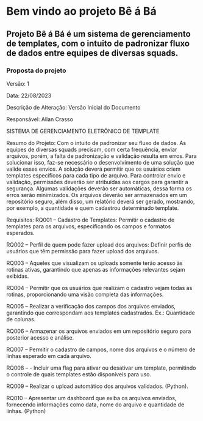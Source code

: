 <h1>Bem vindo ao projeto Bê á Bá</h1>
<h2>Projeto Bê á Bá é um sistema de gerenciamento de templates, com o intuito de padronizar fluxo de dados entre equipes de diversas squads.</h2>

<div class="container-proposta">
<h3>Proposta do projeto</h3>
<p>
Versão: 1
  
Data: 22/08/2023

Descrição de Alteração: Versão Inicial do Documento 

Responsável: Allan Crasso

SISTEMA DE GERENCIAMENTO ELETRÔNICO DE TEMPLATE

Resumo do Projeto: Com o intuito de padronizar seu fluxo de dados. As equipes de diversas
squads precisam, com certa frequência, enviar arquivos, porém, a falta de padronização e
validação resulta em erros. Para solucionar isso, faz-se necessário o desenvolvimento de
uma solução que valide esses envios. A solução deverá permitir que os usuários criem
templates específicos para cada tipo de arquivo. Para controlar envio e validação, permissões
deverão ser atribuídas aos cargos para garantir a segurança. Algumas validações deverão
ser automáticas, dessa forma os erros serão minimizados. Os arquivos deverão ser
armazenados em um repositório seguro, além disso, um relatório deverá ser gerado,
mostrando, por exemplo, a quantidade e quem cadastrou determinado template.

Requisitos:
RQ001 – Cadastro de Templates: Permitir o cadastro de templates para os arquivos,
especificando os campos e formatos esperados.

RQ002 – Perfil de quem pode fazer upload dos arquivos: Definir perfis de usuários que têm
permissão para fazer upload dos arquivos.

RQ003 – Aqueles que visualizam os uploads somente terão acesso às rotinas ativas,
garantindo que apenas as informações relevantes sejam exibidas.

RQ004 – Permitir que os usuários que realizam o cadastro vejam todas as rotinas,
proporcionando uma visão completa das informações.

RQ005 – Realizar a verificação dos campos dos arquivos enviados, garantindo que
correspondam aos templates cadastrados. Ex.: Quantidade de colunas.

RQ006 – Armazenar os arquivos enviados em um repositório seguro para posterior acesso e
análise.

RQ007 – Permitir o cadastro de campos, nome dos arquivos e o número de linhas esperado
em cada arquivo.

RQ008 – - Incluir uma flag para ativar ou desativar um template, permitindo o controle de
quais templates estão disponíveis para uso.

RQ009 – Realizar o upload automático dos arquivos validados. (Python). 

RQ010 – Apresentar um dashboard que exiba os arquivos enviados, fornecendo informações
como data, nome do arquivo e quantidade de linhas. (Python)
</p>
</div>
